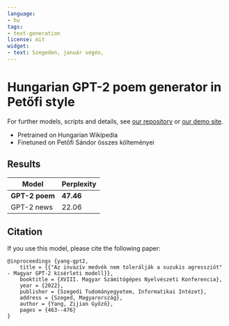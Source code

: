 ```yaml
---
language:
- hu
tags:
- text-generation
license: mit
widget:
- text: Szegeden, január végén,
---
```


# Hungarian GPT-2 poem generator in Petőfi style

For further models, scripts and details, see [our repository](https://github.com/nytud/neural-models) or [our demo site](https://juniper.nytud.hu/demo/nlp).

- Pretrained on Hungarian Wikipedia
- Finetuned on Petőfi Sándor összes költeményei


## Results

| Model | Perplexity |
| ------------- | ------------- |
| **GPT-2 poem**  | **47.46** | 
| GPT-2 news | 22.06 | 


## Citation
If you use this model, please cite the following paper:
```
@inproceedings {yang-gpt2,
    title = {{"Az invazív medvék nem tolerálják a suzukis agressziót" - Magyar GPT-2 kísérleti modell}},
	booktitle = {XVIII. Magyar Számítógépes Nyelvészeti Konferencia},
	year = {2022},
	publisher = {Szegedi Tudományegyetem, Informatikai Intézet},
	address = {Szeged, Magyarország},
	author = {Yang, Zijian Győző},
	pages = {463--476}
}

```